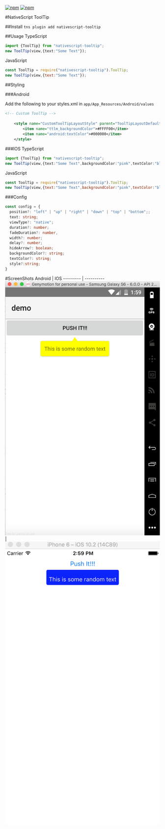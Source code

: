 [![npm](https://img.shields.io/npm/v/nativescript-tooltip.svg)](https://www.npmjs.com/package/nativescript-tooltip)
[![npm](https://img.shields.io/npm/dt/nativescript-tooltip.svg?label=npm%20downloads)](https://www.npmjs.com/package/nativescript-tooltip)

#NativeScript ToolTip

##Install
`tns plugin add nativescript-tooltip`

##Usage
TypeScript
```ts
import {ToolTip} from "nativescript-tooltip";
new ToolTip(view,{text:"Some Text"});
```
JavaScript
```js
const ToolTip = require("nativescript-tooltip").ToolTip;
new ToolTip(view,{text:"Some Text"});
```
##Styling

###Android

Add the following to your styles.xml in `app/App_Resources/Android/values`
```xml
<!-- Custom ToolTip -->

    <style name="CustomToolTipLayoutStyle" parent="ToolTipLayoutDefaultStyle">
        <item name="ttlm_backgroundColor">#FFFF00</item>
        <item name="android:textColor">#000000</item>
    </style>
```

###IOS
TypeScript
```ts
import {ToolTip} from "nativescript-tooltip";
new ToolTip(view,{text:"Some Text",backgroundColor:"pink",textColor:"black"});
```
JavaScript
```js
const ToolTip = require("nativescript-tooltip").ToolTip;
new ToolTip(view,{text:"Some Text",backgroundColor:"pink",textColor:"black"});
```
###Config
```ts
const config = {
  position?: "left" | "up" | "right" | "down" | "top" | "bottom";;
  text: string;
  viewType?: "native";
  duration?: number;
  fadeDuration?: number,
  width?: number;
  delay?: number;
  hideArrow?: boolean;
  backgroundColor?: string;
  textColor?: string;
  style?:string;
}
```

#ScreenShots
Android | IOS
--------- | ----------
![ss](ss/tooltip_android.png?raw=true) | ![splash](ss/tooltip_ios.png?raw=true)